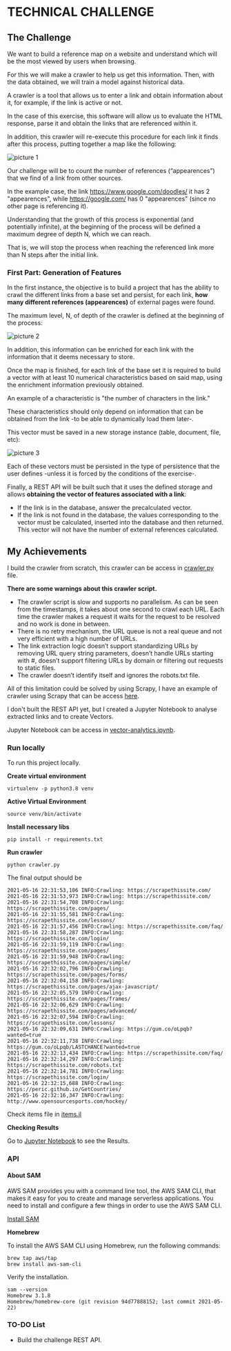 # TECHNICAL CHALLENGE

## The Challenge

We want to build a reference map on a website and understand which will be the most viewed by users when browsing.

For this we will make a crawler to help us get this information. Then, with the data obtained, we will train a model against historical data.

A crawler is a tool that allows us to enter a link and obtain information about it, for example, if the link is active or not.

In the case of this exercise, this software will allow us to evaluate the HTML response, parse it and obtain the links that are referenced within it.

In addition, this crawler will re-execute this procedure for each link it finds after this process, putting together a map like the following:

![picture 1](images/854731ea7f96e0a8c518ddd5f3c5e5ce7077b277a76d97dbedf0420461bb99da.png)  

Our challenge will be to count the number of references (“appearences”) that we find of a link from other sources.

In the example case, the link https://www.google.com/doodles/ it has 2 "appearences", while https://google.com/ has 0 "appearences" (since no other page is referencing it).

Understanding that the growth of this process is exponential (and potentially infinite), at the beginning of the process will be defined a maximum degree of depth N, which we can reach. 

That is, we will stop the process when reaching the referenced link more than N steps after the initial link.

### First Part: Generation of Features

In the first instance, the objective is to build a project that has the ability to crawl the different links from a base set and persist, for each link, **how many different references (appearences)** of external pages were found. 

The maximum level, N, of depth of the crawler is defined at the beginning of the process:

![picture 2](images/dab11824e73f82c0df9dd00063da1d86cbddf49374235969b7007b85bd3c7b01.png)  

In addition, this information can be enriched for each link with the information that it deems necessary to store.

Once the map is finished, for each link of the base set it is required to build a vector with at least 10 numerical characteristics based on said map, using the enrichment information previously obtained.

An example of a characteristic is "the number of characters in the link." 

These characteristics should only depend on information that can be obtained from the link -to be able to dynamically load them later-.

This vector must be saved in a new storage instance (table, document, file, etc):

![picture 3](images/63819b93d826e3fd065f676bf3d33de0569b815e77a9606e1fa01212209359c4.png)  

Each of these vectors must be persisted in the type of persistence that the user defines -unless it is forced by the conditions of the exercise-.

Finally, a REST API will be built such that it uses the defined storage and allows **obtaining the vector of features associated with a link**:

- If the link is in the database, answer the precalculated vector.
- If the link is not found in the database, the values corresponding to the vector must be calculated, inserted into the database and then returned. This vector will not have the number of external references calculated.

## My Achievements

I build the crawler from scratch, this crawler can be access in [crawler.py](./crawler.py) file.

**There are some warnings about this crawler script.**

- The crawler script is slow and supports no parallelism. As can be seen from the timestamps, it takes about one second to crawl each URL. Each time the crawler makes a request it waits for the request to be resolved and no work is done in between.
- There is no retry mechanism, the URL queue is not a real queue and not very efficient with a high number of URLs.
- The link extraction logic doesn’t support standardizing URLs by removing URL query string parameters, doesn’t handle URLs starting with #, doesn’t support filtering URLs by domain or filtering out requests to static files.
- The crawler doesn’t identify itself and ignores the robots.txt file.

All of this limitation could be solved by using Scrapy, I have an example of crawler using Scrapy that can be access [here](https://github.com/whrocha/web-scrapping-challenge).

I don't built the REST API yet, but I created a Jupyter Notebook to analyse extracted links and to create Vectors.

Jupyter Notebook can be access in [vector-analytics.ipynb](./vector-analytics.ipynb).

### Run locally

To run this project locally.

**Create virtual environment**

```
virtualenv -p python3.8 venv
```

**Active Virtual Environment**

```
source venv/bin/activate
```

**Install necessary libs**

```
pip install -r requirements.txt
```

**Run crawler**

```
python crawler.py
```

The final output should be

```
2021-05-16 22:31:53,106 INFO:Crawling: https://scrapethissite.com/
2021-05-16 22:31:53,973 INFO:Crawling: https://scrapethissite.com/
2021-05-16 22:31:54,708 INFO:Crawling: https://scrapethissite.com/pages/
2021-05-16 22:31:55,581 INFO:Crawling: https://scrapethissite.com/lessons/
2021-05-16 22:31:57,456 INFO:Crawling: https://scrapethissite.com/faq/
2021-05-16 22:31:58,287 INFO:Crawling: https://scrapethissite.com/login/
2021-05-16 22:31:59,119 INFO:Crawling: https://scrapethissite.com/pages/
2021-05-16 22:31:59,948 INFO:Crawling: https://scrapethissite.com/pages/simple/
2021-05-16 22:32:02,796 INFO:Crawling: https://scrapethissite.com/pages/forms/
2021-05-16 22:32:04,158 INFO:Crawling: https://scrapethissite.com/pages/ajax-javascript/
2021-05-16 22:32:05,579 INFO:Crawling: https://scrapethissite.com/pages/frames/
2021-05-16 22:32:06,629 INFO:Crawling: https://scrapethissite.com/pages/advanced/
2021-05-16 22:32:07,594 INFO:Crawling: https://scrapethissite.com/lessons/
2021-05-16 22:32:09,631 INFO:Crawling: https://gum.co/oLpqb?wanted=true
2021-05-16 22:32:11,738 INFO:Crawling: https://gum.co/oLpqb/LASTCHANCE?wanted=true
2021-05-16 22:32:13,434 INFO:Crawling: https://scrapethissite.com/faq/
2021-05-16 22:32:14,297 INFO:Crawling: https://scrapethissite.com/robots.txt
2021-05-16 22:32:14,781 INFO:Crawling: https://scrapethissite.com/login/
2021-05-16 22:32:15,688 INFO:Crawling: https://peric.github.io/GetCountries/
2021-05-16 22:32:16,347 INFO:Crawling: http://www.opensourcesports.com/hockey/
```

Check items file in [items.jl](./items.jl)  

**Checking Results**

Go to [Jupyter Notebook](./vector-analytics.ipynb) to see the Results.

### API

#### About SAM

AWS SAM provides you with a command line tool, the AWS SAM CLI, that makes it easy for you to create and manage serverless applications. You need to install and configure a few things in order to use the AWS SAM CLI.

[Install SAM](https://docs.aws.amazon.com/serverless-application-model/latest/developerguide/serverless-sam-cli-install.html)

**Homebrew**

To install the AWS SAM CLI using Homebrew, run the following commands:

```
brew tap aws/tap
brew install aws-sam-cli
```

Verify the installation.

```
sam --version
Homebrew 3.1.8
Homebrew/homebrew-core (git revision 94d77888152; last commit 2021-05-22)
```

### TO-DO List

- Build the challenge REST API.